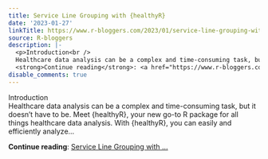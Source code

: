 ```yaml
---
title: Service Line Grouping with {healthyR}
date: '2023-01-27'
linkTitle: https://www.r-bloggers.com/2023/01/service-line-grouping-with-healthyr/
source: R-bloggers
description: |-
  <p>Introduction<br />
  Healthcare data analysis can be a complex and time-consuming task, but it doesn’t have to be. Meet {healthyR}, your new go-to R package for all things healthcare data analysis. With {healthyR}, you can easily and efficiently analyze...</p>
  <strong>Continue reading</strong>: <a href="https://www.r-bloggers.com/2023/01/service-line-grouping-with-healthyr/">Service Line Grouping with ...
disable_comments: true
---
```

<p>Introduction<br />
Healthcare data analysis can be a complex and time-consuming task, but it doesn’t have to be. Meet {healthyR}, your new go-to R package for all things healthcare data analysis. With {healthyR}, you can easily and efficiently analyze...</p>
<strong>Continue reading</strong>: <a href="https://www.r-bloggers.com/2023/01/service-line-grouping-with-healthyr/">Service Line Grouping with ...